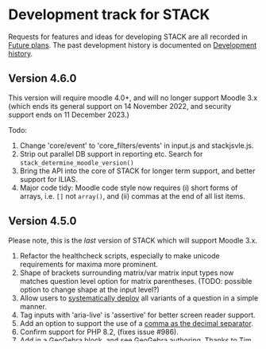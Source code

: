 # Development track for STACK

Requests for features and ideas for developing STACK are all recorded in [Future plans](Future_plans.md). The
past development history is documented on [Development history](Development_history.md).

## Version 4.6.0

This version will require moodle 4.0+, and will no longer support Moodle 3.x (which ends its general support on 14 November 2022, and security support ends on 11 December 2023.)

Todo: 

1. Change 'core/event' to 'core_filters/events' in input.js and stackjsvle.js.
2. Strip out parallel DB support in reporting etc.  Search for `stack_determine_moodle_version()`
3. Bring the API into the core of STACK for longer term support, and better support for ILIAS.
4. Major code tidy: Moodle code style now requires (i) short forms of arrays, i.e. `[]` not `array()`, and (ii) commas at the end of all list items.

## Version 4.5.0

Please note, this is the _last_ version of STACK which will support Moodle 3.x.

1. Refactor the healthcheck scripts, especially to make unicode requirements for maxima more prominent.
2. Shape of brackets surrounding matrix/var matrix input types now matches question level option for matrix parentheses.  (TODO: possible option to change shape at the input level?)
3. Allow users to [systematically deploy](../CAS/Systematic_deployment.md) all variants of a question in a simple manner.
4. Tag inputs with 'aria-live' is 'assertive' for better screen reader support.
5. Add an option to support the use of a [comma as the decimal separator](Syntax_numbers.md).
6. Confirm support for PHP 8.2, (fixes issue #986).
7. Add in a [GeoGebra block](../Authoring/GeoGebra.md), and see [GeoGebra authoring](../Topics/GeoGebra.md).  Thanks to Tim Lutz for contributing this code as part of the AuthOMath project.
8. Add in an option `margin` to control margins around STACK-generated plots.
9. Add in better support for proof as [Parson's problems](../Authoring/Parsons.md).

TODO: 

1. Fix markdown problems. See issue #420.
2. Error messages: use caserror.class more fully to use user information to target error messages.
3. Remove all "cte" code from Maxima - mostly install.

## Parson's block development track

Essential (v 4.5.0)

1. Choose and document default options for Sortable.js and document them. Make sure any overwritten options are warned as being 
overwritten, user should know when and why their input options are being discarded.
3. Add in an option "fixed".  When we have "submit all and finish" we don't want to allow users to then drag things.  This is an edge case for after the quiz.  I think we can achive this by adding in an argument to the JSON in the student's input "fixed", and this will get sent to the block.  We can talk about this.
4. Polish up the "use once" or "clone" strings.
5. Add a "clear used list" option in clone mode, to delete all items in the used list. Include an are you sure prompt
6. Use syntax hint to set up a non-empty starting point....
7. Check sortable for keyboard accessibility
8. CSS styling fix for automated feedback
9. Tick used items. Or allow student to mark items as used or unneeded.
10. Better signaling for clone mode
11. MathJax double clickable
12. Tidy and document JS
13. test override css and override js
15. document mathjax param

Later

1. Hashing keys
2. Different proof types -- iff, induction, etc. how do we indicate the different scaffolding for this?
2. Create templates from the start for different proof types
4. Restrict blocks to fixed number of steps
5. Other draggable arrangements, e.g. fill in a 2*2 grid (for matching problems)
   Nested lists (flat list vs. nested/tree)
6. Allow student to select proof style (e.g. iff, contradiction) and pre-structure answer list accordingly
7. Allow some strings in the correct answer to be optional. Allow authors to input a weight for each item and use weighted D-L distance, e.g., weight of 0 indicates that a step is not required, but will not be considered incorrect if included.
8. Hover over a proof step to reveal more information (e.g., this could come from the third item in the list and give a hint/definition)


## For "inputs 2"?

* Better CSS, including "tool tips".  May need to refactor JavaScript.  (See issue #380)
* Add support for matrices with floating point entries, and testing numerical accuracy.
* Expand support for input validation options to matrices (e.g. floatnum, rationalize etc.)
* Update MCQ to accept units.
* Add a base N check to the numeric input.
* Refactor DB of 'insterStars' and remove stack_input_factory::convert_legacy_insert_stars.  Really use new values throughout.  See [Future plans for syntax of answers and STACK](Syntax_Future.md)

## Other

* Better install code (see #332).
* Move find_units_synonyms into the parser more fully?
* 1st version of API.
* Enable individual questions to load Maxima libraries.  (See issue #305)
* Markdown support?

